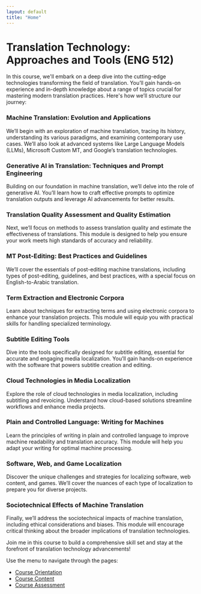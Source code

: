 ```yaml
---
layout: default
title: "Home"
---
```


# Translation Technology: Approaches and Tools (ENG 512)

In this course, we'll embark on a deep dive into the cutting-edge technologies transforming the field of translation. You’ll gain hands-on experience and in-depth knowledge about a range of topics crucial for mastering modern translation practices. Here's how we’ll structure our journey:

### Machine Translation: Evolution and Applications
We’ll begin with an exploration of machine translation, tracing its history, understanding its various paradigms, and examining contemporary use cases. We’ll also look at advanced systems like Large Language Models (LLMs), Microsoft Custom MT, and Google’s translation technologies.

### Generative AI in Translation: Techniques and Prompt Engineering
Building on our foundation in machine translation, we’ll delve into the role of generative AI. You’ll learn how to craft effective prompts to optimize translation outputs and leverage AI advancements for better results.

### Translation Quality Assessment and Quality Estimation
Next, we’ll focus on methods to assess translation quality and estimate the effectiveness of translations. This module is designed to help you ensure your work meets high standards of accuracy and reliability.

### MT Post-Editing: Best Practices and Guidelines
We’ll cover the essentials of post-editing machine translations, including types of post-editing, guidelines, and best practices, with a special focus on English-to-Arabic translation.

### Term Extraction and Electronic Corpora
Learn about techniques for extracting terms and using electronic corpora to enhance your translation projects. This module will equip you with practical skills for handling specialized terminology.

### Subtitle Editing Tools
Dive into the tools specifically designed for subtitle editing, essential for accurate and engaging media localization. You’ll gain hands-on experience with the software that powers subtitle creation and editing.

### Cloud Technologies in Media Localization
Explore the role of cloud technologies in media localization, including subtitling and revoicing. Understand how cloud-based solutions streamline workflows and enhance media projects.

### Plain and Controlled Language: Writing for Machines
Learn the principles of writing in plain and controlled language to improve machine readability and translation accuracy. This module will help you adapt your writing for optimal machine processing.

### Software, Web, and Game Localization
Discover the unique challenges and strategies for localizing software, web content, and games. We’ll cover the nuances of each type of localization to prepare you for diverse projects.

### Sociotechnical Effects of Machine Translation
Finally, we’ll address the sociotechnical impacts of machine translation, including ethical considerations and biases. This module will encourage critical thinking about the broader implications of translation technologies.

Join me in this course to build a comprehensive skill set and stay at the forefront of translation technology advancements!

Use the menu to navigate through the pages:

- [Course Orientation](orientation.md)
- [Course Content](content.md)
- [Course Assessment](assessment.md)

